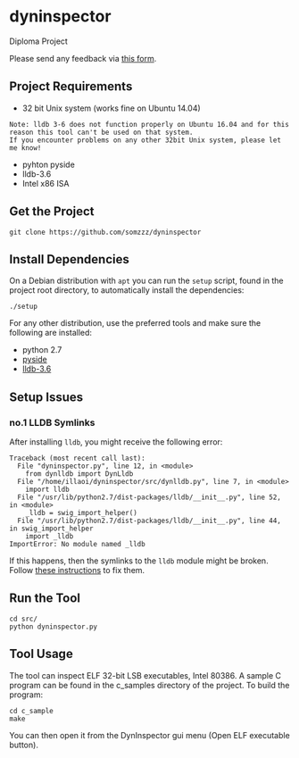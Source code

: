 # dyninspector
Diploma Project

Please send any feedback via [this form](https://docs.google.com/forms/d/1X-_MuDogIjQN7RHOGBHhO0nEZIXxs44G3oKWxrThaSo/edit?usp=drive_web).

## Project Requirements

- 32 bit Unix system (works fine on Ubuntu 14.04)
```
Note: lldb 3-6 does not function properly on Ubuntu 16.04 and for this reason this tool can't be used on that system.
If you encounter problems on any other 32bit Unix system, please let me know!
```
- pyhton pyside
- lldb-3.6
- Intel x86 ISA

## Get the Project

```
git clone https://github.com/somzzz/dyninspector
```

## Install Dependencies

On a Debian distribution with `apt` you can run the `setup` script, found in the project root directory, to automatically install the dependencies:

```
./setup
```

For any other distribution, use the preferred tools and make sure the following are installed:
- python 2.7
- [pyside](http://pyside.readthedocs.io/en/latest/building/linux.html)
- [lldb-3.6](http://lldb.llvm.org/)

## Setup Issues

### no.1 LLDB Symlinks

After installing `lldb`, you might receive the following error:

```
Traceback (most recent call last):
  File "dyninspector.py", line 12, in <module>
    from dynlldb import DynLldb
  File "/home/illaoi/dyninspector/src/dynlldb.py", line 7, in <module>
    import lldb
  File "/usr/lib/python2.7/dist-packages/lldb/__init__.py", line 52, in <module>
    _lldb = swig_import_helper()
  File "/usr/lib/python2.7/dist-packages/lldb/__init__.py", line 44, in swig_import_helper
    import _lldb
ImportError: No module named _lldb
```

If this happens, then the symlinks to the `lldb` module might be broken. Follow [these instructions](http://stackoverflow.com/questions/30869945/how-to-import-lldb-in-a-python-script) to fix them.


## Run the Tool

```
cd src/
python dyninspector.py
```

## Tool Usage

The tool can inspect ELF 32-bit LSB executables, Intel 80386.
A sample C program can be found in the c_samples directory of the project. To build the program:

```
cd c_sample
make
```

You can then open it from the DynInspector gui menu (Open ELF executable button).
